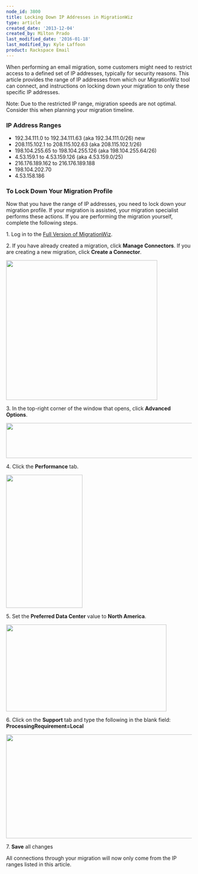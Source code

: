 ```yaml
---
node_id: 3800
title: Locking Down IP Addresses in MigrationWiz
type: article
created_date: '2013-12-04'
created_by: Milton Prado
last_modified_date: '2016-01-18'
last_modified_by: Kyle Laffoon
product: Rackspace Email
---
```


When performing an email migration, some customers might need to
restrict access to a defined set of IP addresses, typically for security
reasons.  This article provides the range of IP addresses from which our
MigrationWiz tool can connect, and instructions on locking down your
migration to only these specific IP addresses.

Note: Due to the restricted IP range, migration speeds are not optimal.
Consider this when planning your migration timeline.

### IP Address Ranges

-   192.34.111.0 to 192.34.111.63 (aka 192.34.111.0/26) new
-   208.115.102.1 to 208.115.102.63 (aka 208.115.102.1/26)
-   198.104.255.65 to 198.104.255.126 (aka 198.104.255.64/26)
-   4.53.159.1 to 4.53.159.126 (aka 4.53.159.0/25)
-   216.176.189.162 to 216.176.189.188
-   198.104.202.70
-   4.53.158.186

### To Lock Down Your Migration Profile

Now that you have the range of IP addresses, you need to lock down your
migration profile.  If your migration is assisted, your migration
specialist performs these actions.  If you are performing the migration
yourself, complete the following steps.

1\. Log in to the [Full Version of
MigrationWiz](/how-to/accessing-the-full-version-of-migrationwiz).

2\. If you have already created a migration, click **Manage Connectors**.
If you are creating a new migration, click **Create a  Connector**.

<img src="https://8026b2e3760e2433679c-fffceaebb8c6ee053c935e8915a3fbe7.ssl.cf2.rackcdn.com/field/image/Step_1.png" width="410" height="378" />



3\. In the top-right corner of the window that opens, click **Advanced
Options**.

<img src="https://8026b2e3760e2433679c-fffceaebb8c6ee053c935e8915a3fbe7.ssl.cf2.rackcdn.com/field/image/advanced.png" width="872" height="95" />



4\. Click the **Performance** tab.

<img src="https://8026b2e3760e2433679c-fffceaebb8c6ee053c935e8915a3fbe7.ssl.cf2.rackcdn.com/field/image/Step_3.png" width="207" height="360" />



5\. Set the **Preferred Data Center** value to **North America**.

<img src="https://8026b2e3760e2433679c-fffceaebb8c6ee053c935e8915a3fbe7.ssl.cf2.rackcdn.com/field/image/Step_4.png" width="435" height="235" />



6\. Click on the **Support** tab and type the following in the blank
field:  **ProcessingRequirement=Local**

<img src="https://8026b2e3760e2433679c-fffceaebb8c6ee053c935e8915a3fbe7.ssl.cf2.rackcdn.com/field/image/Step_5.png" width="786" height="281" />



7\. **Save** all changes

All connections through your migration will now only come from the IP
ranges listed in this article.







